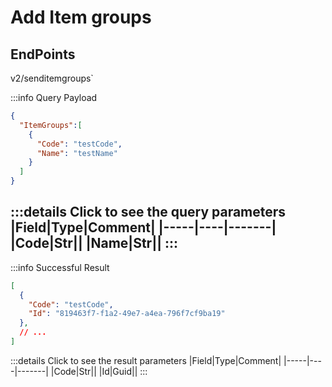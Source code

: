 # Add Item groups

## EndPoints

<!--@include: @/dist/md/api_url.md-->v2/senditemgroups`

:::info Query Payload
```json
{     
  "ItemGroups":[
    {
      "Code": "testCode",
      "Name": "testName"
    }
  ]
}
```
:::details Click to see the query parameters
|Field|Type|Comment|
|-----|----|-------|
|Code|Str||	
|Name|Str||
:::
---
:::info Successful Result
```json
[
  {
    "Code": "testCode",
    "Id": "819463f7-f1a2-49e7-a4ea-796f7cf9ba19"
  },
  // ...
]
```
:::details Click to see the result parameters
|Field|Type|Comment|
|-----|----|-------|
|Code|Str||	
|Id|Guid||
:::